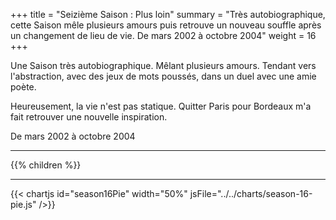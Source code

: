 +++
title = "Seizième Saison : Plus loin"
summary = "Très autobiographique, cette Saison mêle plusieurs amours puis retrouve un nouveau souffle après un changement de lieu de vie. De mars 2002 à octobre 2004"
weight = 16
+++

Une Saison très autobiographique. Mêlant plusieurs amours. Tendant vers l'abstraction, avec des jeux de mots poussés, dans un duel avec une amie poète.

Heureusement, la vie n'est pas statique. Quitter Paris pour Bordeaux m'a fait retrouver une nouvelle inspiration.

De mars 2002 à octobre 2004

---
{{% children  %}}

---
{{< chartjs id="season16Pie" width="50%" jsFile="../../charts/season-16-pie.js" />}}

